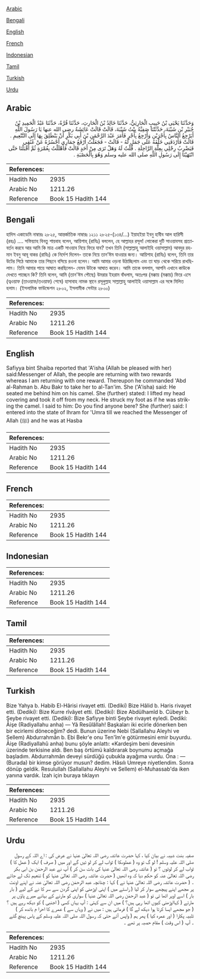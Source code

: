 [Arabic](#arabic)

[Bengali](#bengali)

[English](#english)

[French](#french)

[Indonesian](#indonesian)

[Tamil](#tamil)

[Turkish](#turkish)

[Urdu](#urdu)

## Arabic


<div dir="rtl" lang="ar" style={{fontSize:'larger',backgroundColor:'#f8f9fa',padding:20}}>
وَحَدَّثَنَا يَحْيَى بْنُ حَبِيبٍ الْحَارِثِيُّ، حَدَّثَنَا خَالِدُ بْنُ الْحَارِثِ، حَدَّثَنَا قُرَّةُ، حَدَّثَنَا عَبْدُ الْحَمِيدِ بْنُ جُبَيْرِ بْنِ شَيْبَةَ، حَدَّثَتْنَا صَفِيَّةُ بِنْتُ شَيْبَةَ، قَالَتْ قَالَتْ عَائِشَةُ رضى الله عنها يَا رَسُولَ اللَّهِ أَيَرْجِعُ النَّاسُ بِأَجْرَيْنِ وَأَرْجِعُ بِأَجْرٍ فَأَمَرَ عَبْدَ الرَّحْمَنِ بْنَ أَبِي بَكْرٍ أَنْ يَنْطَلِقَ بِهَا إِلَى التَّنْعِيمِ ‏.‏ قَالَتْ فَأَرْدَفَنِي خَلْفَهُ عَلَى جَمَلٍ لَهُ - قَالَتْ - فَجَعَلْتُ أَرْفَعُ خِمَارِي أَحْسُرُهُ عَنْ عُنُقِي فَيَضْرِبُ رِجْلِي بِعِلَّةِ الرَّاحِلَةِ ‏.‏ قُلْتُ لَهُ وَهَلْ تَرَى مِنْ أَحَدٍ قَالَتْ فَأَهْلَلْتُ بِعُمْرَةٍ ثُمَّ أَقْبَلْنَا حَتَّى انْتَهَيْنَا إِلَى رَسُولِ اللَّهِ صلى الله عليه وسلم وَهُوَ بِالْحَصْبَةِ ‏.‏
</div>
<div style={{backgroundColor:'#f8f9fa',padding:20, marginBottom: 10}}><table> <thead> <tr> <th>References:</th> <th></th> </tr> </thead> <tbody><tr><td>Hadith No</td><td>2935</td></tr><tr><td>Arabic No</td><td>1211.26</td></tr><tr><td>Reference</td><td>Book 15 Hadith 144</td></tr></tbody></table></div>

## Bengali


<div dir="ltr" lang="bn" style={{fontSize:'larger',backgroundColor:'#f8f9fa',padding:20}}>
হাদিস একাডেমি নাম্বারঃ ২৮২৫, আন্তর্জাতিক নাম্বারঃ ১২১১ ২৮২৫-(১৩৪/...) ইয়াহইয়া ইবনু হাবীব আল হারিসী (রহঃ) .... সফিয়্যাহ বিনতু শায়বাহ বলেন, আয়িশাহ্ (রাযিঃ) বললেন, হে আল্লাহর রসূল! লোকেরা দুটি সাওয়াবসহ প্রত্যাবর্তন করবে আর আমি কি মাত্র একটি সাওয়াব নিয়ে ফিরে যাব? তখন তিনি (সাল্লাল্লাহু আলাইহি ওয়াসাল্লাম) আবদুর রহমান ইবনু আবূ বাকর (রাযিঃ) কে নির্দেশ দিলেন- তাকে নিয়ে তান’ঈম যাওয়ার জন্য। আয়িশাহ (রাযিঃ) বলেন, তিনি তার উটের পিঠে আমাকে তার পিছনে বসিয়ে রওনা হলেন। আমি আমার ওড়না উঠাচ্ছিলাম এবং তা ঘাড় থেকে সরিয়ে রাখছিলাম। তিনি আমার পায়ে আঘাত করছিলেন- যেমন উটকে আঘাত করেন। আমি তাকে বললাম, আপনি এখানে কাউকে দেখতে পাচ্ছেন কি? তিনি বলেন, আমি (তান'ঈম পৌছে) উমরার ইহরাম বাঁধলাম, অতঃপর (মক্কায় (মক্কায়) ফিরে এসে (ত্বওয়াফ (তাওয়াফ/তওয়াফ) শেষে) হাসাবাহ নামক স্থানে রসূলুল্লাহ সাল্লাল্লাহু আলাইহি ওয়াসাল্লাম এর সঙ্গে মিলিত হলাম। (ইসলামিক ফাউন্ডেশন ২৮০২, ইসলামীক সেন্টার ২৮০০)
</div>
<div style={{backgroundColor:'#f8f9fa',padding:20, marginBottom: 10}}><table> <thead> <tr> <th>References:</th> <th></th> </tr> </thead> <tbody><tr><td>Hadith No</td><td>2935</td></tr><tr><td>Arabic No</td><td>1211.26</td></tr><tr><td>Reference</td><td>Book 15 Hadith 144</td></tr></tbody></table></div>

## English


<div dir="ltr" lang="en" style={{fontSize:'larger',backgroundColor:'#f8f9fa',padding:20}}>
Safiyya bint Shaiba reported that 'A'isha (Allah be pleased with her) said:Messenger of Allah, the people are returning with two rewards whereas I am returning with one reward. Thereupon he commanded 'Abd al-Rahman b. Abu Bakr to take her to al-Tan'im. She ('A'isha) said: He seated me behind him on his camel. She (further) stated: I lifted my head covering and took it off from my neck. He struck my foot as if he was striking the camel. I said to him: Do you find anyone bere? She (further) said: I entered into the state of Ihram for 'Umra till we reached the Messenger of Allah (ﷺ) and he was at Hasba
</div>
<div style={{backgroundColor:'#f8f9fa',padding:20, marginBottom: 10}}><table> <thead> <tr> <th>References:</th> <th></th> </tr> </thead> <tbody><tr><td>Hadith No</td><td>2935</td></tr><tr><td>Arabic No</td><td>1211.26</td></tr><tr><td>Reference</td><td>Book 15 Hadith 144</td></tr></tbody></table></div>

## French


<div dir="ltr" lang="fr" style={{fontSize:'larger',backgroundColor:'#f8f9fa',padding:20}}>

</div>
<div style={{backgroundColor:'#f8f9fa',padding:20, marginBottom: 10}}><table> <thead> <tr> <th>References:</th> <th></th> </tr> </thead> <tbody><tr><td>Hadith No</td><td>2935</td></tr><tr><td>Arabic No</td><td>1211.26</td></tr><tr><td>Reference</td><td>Book 15 Hadith 144</td></tr></tbody></table></div>

## Indonesian


<div dir="ltr" lang="id" style={{fontSize:'larger',backgroundColor:'#f8f9fa',padding:20}}>

</div>
<div style={{backgroundColor:'#f8f9fa',padding:20, marginBottom: 10}}><table> <thead> <tr> <th>References:</th> <th></th> </tr> </thead> <tbody><tr><td>Hadith No</td><td>2935</td></tr><tr><td>Arabic No</td><td>1211.26</td></tr><tr><td>Reference</td><td>Book 15 Hadith 144</td></tr></tbody></table></div>

## Tamil


<div dir="ltr" lang="ta" style={{fontSize:'larger',backgroundColor:'#f8f9fa',padding:20}}>

</div>
<div style={{backgroundColor:'#f8f9fa',padding:20, marginBottom: 10}}><table> <thead> <tr> <th>References:</th> <th></th> </tr> </thead> <tbody><tr><td>Hadith No</td><td>2935</td></tr><tr><td>Arabic No</td><td>1211.26</td></tr><tr><td>Reference</td><td>Book 15 Hadith 144</td></tr></tbody></table></div>

## Turkish


<div dir="ltr" lang="tr" style={{fontSize:'larger',backgroundColor:'#f8f9fa',padding:20}}>
Bize Yahya b. Habib El-Hârisi rivayet etti. (Dediki) Bize Hâlid b. Haris rivayet etti. (Dediki): Bize Kurre rîvâyet etti. (Dediki): Bize Abdülhamîd b. Cübeyr b. Şeybe rivayet etti. (Dediki): Bize Safiyye binti Şeybe rivayet eyledi. Dediki: Âişe (Radiyallahu anha) — Yâ Resûlâllah! Başkaları iki ecirle dönerken ben bir ecirlemi döneceğim? dedi. Bunun üzerine Nebi (Sallallahu Aleyhi ve Sellem) Abdurrahmân b. Ebi Bekr'e onu Ten'îm'e götürmesini emir buyurdu. Âişe (Radiyallahû anha) bunu şöyle anlattı: «Kardeşim beni devesinin üzerinde terkisine aldı. Ben baş örtümü kaldırarak boynumu açmağa başladım. Abdurrahmân deveyi sürdüğü çubukla ayağıma vurdu. Ona : — (Burada) bir kimse görüyor musun? dedim. Hâsılı Umreye niyetlendim. Sonra dönüp geldik. Resulullah (Sallallahu Aleyhi ve Sellem) el-Muhassab'da iken yanına vardık. İzah için buraya tıklayın
</div>
<div style={{backgroundColor:'#f8f9fa',padding:20, marginBottom: 10}}><table> <thead> <tr> <th>References:</th> <th></th> </tr> </thead> <tbody><tr><td>Hadith No</td><td>2935</td></tr><tr><td>Arabic No</td><td>1211.26</td></tr><tr><td>Reference</td><td>Book 15 Hadith 144</td></tr></tbody></table></div>

## Urdu


<div dir="rtl" lang="ur" style={{fontSize:'larger',backgroundColor:'#f8f9fa',padding:20}}>
صفیہ بنت شیبہ نے بیان کیا ، کہا حضرت عائشہ رضی اللہ تعالیٰ عنہا نے عرض کی : اے اللہ کے رسول صلی اللہ علیہ وسلم ! لو گ تو وہ ( عملوںکا ) ثواب لے کر لو ٹیں گے اور میں ( صرف ) ایک ( عمل کا ) ثواب لے کر لوٹوں ؟ تو ( عائشہ رضی اللہ تعالیٰ عنہا کی بات سن کر ) آپ نے عبد الرحمٰن بن ابی بکر رضی اللہ تعالیٰ عنہ کو حکم دیا کہ وہ انھیں ( حضرت عائشہ رضی اللہ تعالیٰ عنہا کو ) تنعیم تک لے جائے ۔ ( حضرت عائشہ رضی اللہ تعالیٰ عنہا نے ) کہا : چنانچہ عبد الرحمٰن رضی اللہ تعالیٰ عنہ نے اپنے اونٹ پر مجھے اپنے پیچھے سوار کر لیا ( راستے میں ) اپنی اوڑھنی کو اپنی گردن سے سر کا نے کے لیے ( بار بار ) اسے اوپر اٹھا تی تو ( عبد الرحمٰن رضی اللہ تعالیٰ عنہا ) سواری کو مارنے کے بہانے میرے پاؤں پر مارتے ( کہااوڑھنی کیوں اٹھا رہی ہیں؟ ) میں ان سے کہتی : آپ یہاں کسی ( اجنبی ) کو دیکھ رہے ہیں ؟ ( جو مجھے ایسا کرتا ہوا دیکھ لے گا ) فرماتی ہیں : میں نے ( وہاں سے ) عمرے کا احرا م باندھ کر ) تلبیہ پکارا ( اور عمرہ کیا ) پھر ہم ( واپس آئے حتی کہ رسول اللہ صلی اللہ علیہ وسلم کے پاس پہنچ گئے ۔ آپ ( اس وقت ) مقام حصبہ پر تھے ۔
</div>
<div style={{backgroundColor:'#f8f9fa',padding:20, marginBottom: 10}}><table> <thead> <tr> <th>References:</th> <th></th> </tr> </thead> <tbody><tr><td>Hadith No</td><td>2935</td></tr><tr><td>Arabic No</td><td>1211.26</td></tr><tr><td>Reference</td><td>Book 15 Hadith 144</td></tr></tbody></table></div>
